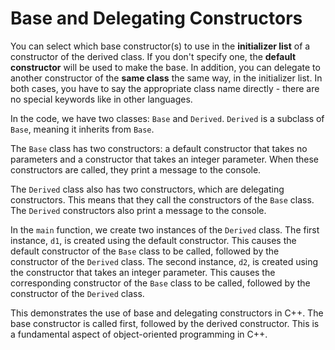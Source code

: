 # Base and Delegating Constructors

You can select which base constructor(s) to use in the __initializer list__ of a constructor of the derived class.  If you don't specify one, the __default constructor__ will be used to make the base.  In addition, you can delegate to another constructor of the __same class__ the same way, in the initializer list.  In both cases, you have to say the appropriate class name directly - there are no special keywords like in other languages.

In the code, we have two classes: `Base` and `Derived`. `Derived` is a subclass of `Base`, meaning it inherits from `Base`.

The `Base` class has two constructors: a default constructor that takes no parameters and a constructor that takes an integer parameter. When these constructors are called, they print a message to the console.

The `Derived` class also has two constructors, which are delegating constructors. This means that they call the constructors of the `Base` class. The `Derived` constructors also print a message to the console.

In the `main` function, we create two instances of the `Derived` class. The first instance, `d1`, is created using the default constructor. This causes the default constructor of the `Base` class to be called, followed by the constructor of the `Derived` class. The second instance, `d2`, is created using the constructor that takes an integer parameter. This causes the corresponding constructor of the `Base` class to be called, followed by the constructor of the `Derived` class.

This demonstrates the use of base and delegating constructors in C++. The base constructor is called first, followed by the derived constructor. This is a fundamental aspect of object-oriented programming in C++.
